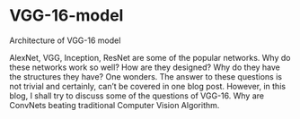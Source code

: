 # VGG-16-model
Architecture of VGG-16 model

AlexNet, VGG, Inception, ResNet are some of the popular networks. Why do these networks work so well? How are they designed? Why do they have the structures they have? One wonders. The answer to these questions is not trivial and certainly, can’t be covered in one blog post. However, in this blog, I shall try to discuss some of the questions of VGG-16.
Why are ConvNets beating traditional Computer Vision Algorithm.

